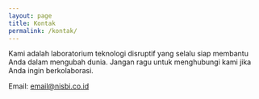 ```yaml
---
layout: page
title: Kontak
permalink: /kontak/
---
```


<p>
                Kami adalah laboratorium teknologi disruptif yang selalu siap membantu Anda dalam mengubah dunia. Jangan ragu untuk menghubungi kami jika Anda ingin berkolaborasi.
            </p>

<p><a>Email: </a><a href="mailto:email@nisbi.co.id" >email@nisbi.co.id</a></p>